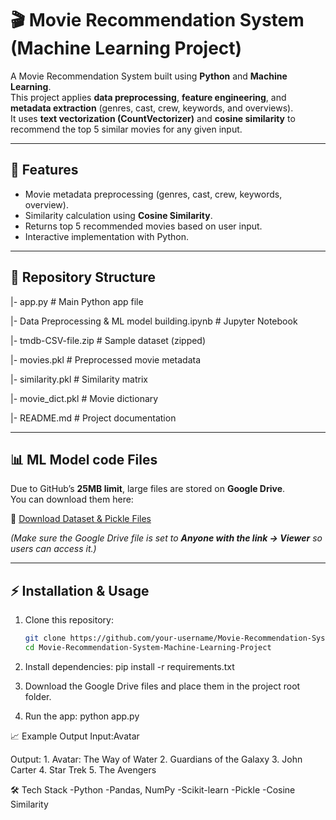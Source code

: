 # 🎬 Movie Recommendation System (Machine Learning Project)

A Movie Recommendation System built using **Python** and **Machine Learning**.  
This project applies **data preprocessing**, **feature engineering**, and **metadata extraction** (genres, cast, crew, keywords, and overviews).  
It uses **text vectorization (CountVectorizer)** and **cosine similarity** to recommend the top 5 similar movies for any given input.

---

## 🚀 Features
- Movie metadata preprocessing (genres, cast, crew, keywords, overview).
- Similarity calculation using **Cosine Similarity**.
- Returns top 5 recommended movies based on user input.
- Interactive implementation with Python.

---

## 📂 Repository Structure
|- app.py                           # Main Python app file

|- Data Preprocessing & ML model building.ipynb   # Jupyter Notebook

|- tmdb-CSV-file.zip                # Sample dataset (zipped)

|- movies.pkl                       # Preprocessed movie metadata

|- similarity.pkl                   # Similarity matrix

|- movie_dict.pkl                   # Movie dictionary

|- README.md                        # Project documentation



---

## 📊 ML Model code Files
Due to GitHub’s **25MB limit**, large files are stored on **Google Drive**.  
You can download them here:  

🔗 [Download Dataset & Pickle Files](https://drive.google.com/drive/folders/1Ut-cunCetJhxDQOnRnOIk4luEinjWTGk?usp=sharing)
  

*(Make sure the Google Drive file is set to **Anyone with the link → Viewer** so users can access it.)*

---

## ⚡ Installation & Usage

1. Clone this repository:
   ```bash
   git clone https://github.com/your-username/Movie-Recommendation-System-Machine-Learning-Project.git
   cd Movie-Recommendation-System-Machine-Learning-Project

2. Install dependencies:
    pip install -r requirements.txt
   
4. Download the Google Drive files and place them in the project root folder.
   
5. Run the app:
   python app.py

📈 Example Output
  Input:Avatar

  Output:
          1. Avatar: The Way of Water
          2. Guardians of the Galaxy
          3. John Carter
          4. Star Trek
          5. The Avengers

🛠️ Tech Stack
    -Python
    -Pandas, NumPy
    -Scikit-learn
    -Pickle
    -Cosine Similarity
